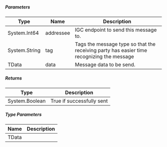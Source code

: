 ##### Parameters

| Type | Name | Description |
| --- | --- | --- |
| System.Int64 | addressee | IGC endpoint to send this message to. |
| System.String | tag | Tags the message type so that the receiving party has easier time recognizing the message |
| TData | data | Message data to be send. |

##### Returns

| Type | Description |
| --- | --- |
| System.Boolean | True if successfully sent |

##### Type Parameters

| Name | Description |
| --- | --- |
| TData |     |